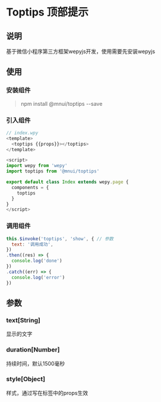 # Toptips 顶部提示

## 说明

基于微信小程序第三方框架wepyjs开发，使用需要先安装wepyjs

## 使用

### 安装组件

> npm install @mnui/toptips --save

### 引入组件

```js
// index.wpy
<template>
  <toptips {{props}}></toptips>
</template>

<script>
import wepy from 'wepy'
import toptips from '@mnui/toptips'

export default class Index extends wepy.page {
  components = {
    toptips
  }
}
</script>
```

### 调用组件

```js
this.$invoke('toptips', 'show', { // 参数
  text: '调用成功',
})
.then((res) => {
  console.log('done')
})
.catch((err) => {
  console.log('error')
})
```

## 参数

### text[String]

显示的文字

### duration[Number]

持续时间，默认1500毫秒

### style[Object]

样式，通过写在标签中的props生效

